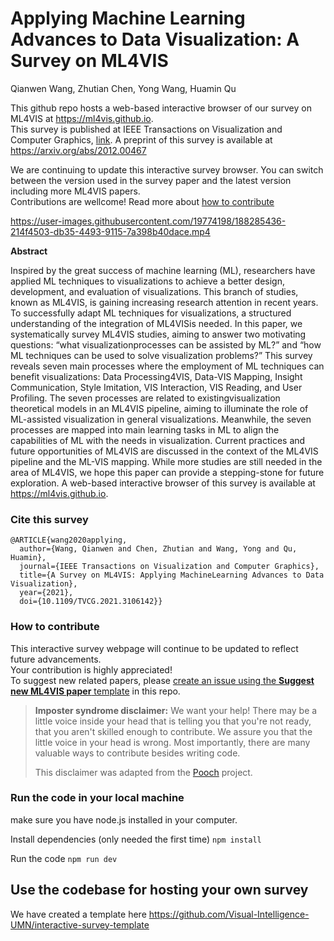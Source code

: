 # Applying Machine Learning Advances to Data Visualization: A Survey on ML4VIS
Qianwen Wang, Zhutian Chen, Yong Wang, Huamin Qu

This github repo hosts a web-based interactive browser of our survey on ML4VIS at https://ml4vis.github.io.  
This survey is published at IEEE Transactions on Visualization and Computer Graphics, [link](https://ieeexplore.ieee.org/document/9523770).
A preprint of this survey is available at https://arxiv.org/abs/2012.00467

We are continuing to update this interactive survey browser. You can switch between the version used in the survey paper and the latest version including more ML4VIS papers.  
Contributions are wellcome! Read more about [how to contribute](#how-to-contribute)

https://user-images.githubusercontent.com/19774198/188285436-214f4503-db35-4493-9115-7a398b40dace.mp4

**Abstract**

Inspired by the great success of machine learning (ML), researchers have applied ML techniques to visualizations to achieve a better design, development, and evaluation of visualizations. This branch of studies, known as ML4VIS, is gaining increasing research attention in recent years. To successfully adapt ML techniques for visualizations, a structured understanding of the integration of ML4VISis needed. In this paper, we systematically survey ML4VIS studies, aiming to answer two motivating questions: “what visualizationprocesses can be assisted by ML?” and “how ML techniques can be used to solve visualization problems?” This survey reveals seven main processes where the employment of ML techniques can benefit visualizations: Data Processing4VIS, Data-VIS Mapping, Insight Communication, Style Imitation, VIS Interaction, VIS Reading, and User Profiling. The seven processes are related to existingvisualization theoretical models in an ML4VIS pipeline, aiming to illuminate the role of ML-assisted visualization in general visualizations. Meanwhile, the seven processes are mapped into main learning tasks in ML to align the capabilities of ML with the needs in visualization. Current practices and future opportunities of ML4VIS are discussed in the context of the ML4VIS pipeline and the ML-VIS mapping. While more studies are still needed in the area of ML4VIS, we hope this paper can provide a stepping-stone for future exploration. A web-based interactive browser of this survey is available at https://ml4vis.github.io.

### Cite this survey
```
@ARTICLE{wang2020applying,
  author={Wang, Qianwen and Chen, Zhutian and Wang, Yong and Qu, Huamin},
  journal={IEEE Transactions on Visualization and Computer Graphics}, 
  title={A Survey on ML4VIS: Applying MachineLearning Advances to Data Visualization}, 
  year={2021},
  doi={10.1109/TVCG.2021.3106142}}
```
### How to contribute
This interactive survey webpage will continue to be updated to reflect future advancements.  
Your contribution is highly appreciated!  
To suggest new related papers,
please [create an issue using the **Suggest new ML4VIS paper** template](https://github.com/ML4VIS/ML4VIS.github.io/issues/new?assignees=&labels=enhancement&template=suggest-new-ml4vis-papers.md&title=Suggest+Paper%3A+%5Bpaper+title%5D) in this repo.

> **Imposter syndrome disclaimer:** We want your help! There may be a little voice inside your head that is telling you that you're not ready, that you aren't skilled enough to contribute. We assure you that the little voice in your head is wrong. Most importantly, there are many valuable ways to contribute besides writing code.
>
> This disclaimer was adapted from the [Pooch](https://github.com/fatiando/pooch) project.

### Run the code in your local machine
make sure you have node.js installed in your computer.

Install dependencies (only needed the first time)
```npm install```

Run the code
```npm run dev```

## Use the codebase for hosting your own survey
We have created a template here https://github.com/Visual-Intelligence-UMN/interactive-survey-template
